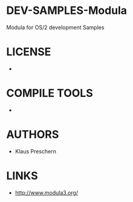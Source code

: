 DEV-SAMPLES-Modula
==================

Modula for OS/2 development Samples

LICENSE
===============
* 

COMPILE TOOLS
===============
* 

AUTHORS
===============
* Klaus Preschern

LINKS
===============
* http://www.modula3.org/
